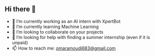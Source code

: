 ## Hi there 👋

<!--
**omaramoudi1/omaramoudi1** is a ✨ _special_ ✨ repository because its `README.md` (this file) appears on your GitHub profile.

Here are some ideas to get you started:
-->
- 🔭 I’m currently working as an AI intern with XpertBot
- 🌱 I’m currently learning Machine Learning 
- 👯 I’m looking to collaborate on your projects
- 🤔 I’m looking for help with finding a summer internship (even if it is unpaid)
- 📫 How to reach me: omaramoudi683@gmail.com

